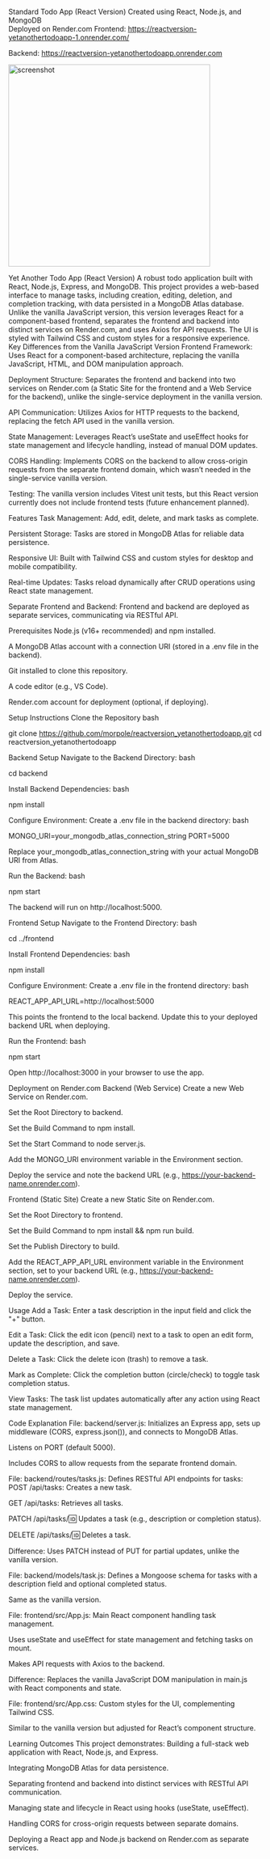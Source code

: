 Standard Todo App (React Version)
Created using React, Node.js, and MongoDB  
Deployed on Render.com
Frontend: https://reactversion-yetanothertodoapp-1.onrender.com/ 

Backend: https://reactversion-yetanothertodoapp.onrender.com 

<img src="./public/images/screenshot.jpeg" alt="screenshot" style="height:400px;">

Yet Another Todo App (React Version)
A robust todo application built with React, Node.js, Express, and MongoDB. This project provides a web-based interface to manage tasks, including creation, editing, deletion, and completion tracking, with data persisted in a MongoDB Atlas database. Unlike the vanilla JavaScript version, this version leverages React for a component-based frontend, separates the frontend and backend into distinct services on Render.com, and uses Axios for API requests. The UI is styled with Tailwind CSS and custom styles for a responsive experience.
Key Differences from the Vanilla JavaScript Version
Frontend Framework: Uses React for a component-based architecture, replacing the vanilla JavaScript, HTML, and DOM manipulation approach.

Deployment Structure: Separates the frontend and backend into two services on Render.com (a Static Site for the frontend and a Web Service for the backend), unlike the single-service deployment in the vanilla version.

API Communication: Utilizes Axios for HTTP requests to the backend, replacing the fetch API used in the vanilla version.

State Management: Leverages React’s useState and useEffect hooks for state management and lifecycle handling, instead of manual DOM updates.

CORS Handling: Implements CORS on the backend to allow cross-origin requests from the separate frontend domain, which wasn’t needed in the single-service vanilla version.

Testing: The vanilla version includes Vitest unit tests, but this React version currently does not include frontend tests (future enhancement planned).

Features
Task Management: Add, edit, delete, and mark tasks as complete.

Persistent Storage: Tasks are stored in MongoDB Atlas for reliable data persistence.

Responsive UI: Built with Tailwind CSS and custom styles for desktop and mobile compatibility.

Real-time Updates: Tasks reload dynamically after CRUD operations using React state management.

Separate Frontend and Backend: Frontend and backend are deployed as separate services, communicating via RESTful API.

Prerequisites
Node.js (v16+ recommended) and npm installed.

A MongoDB Atlas account with a connection URI (stored in a .env file in the backend).

Git installed to clone this repository.

A code editor (e.g., VS Code).

Render.com account for deployment (optional, if deploying).

Setup Instructions
Clone the Repository
bash

git clone https://github.com/morpole/reactversion_yetanothertodoapp.git
cd reactversion_yetanothertodoapp

Backend Setup
Navigate to the Backend Directory:
bash

cd backend

Install Backend Dependencies:
bash

npm install

Configure Environment:
Create a .env file in the backend directory:
bash

MONGO_URI=your_mongodb_atlas_connection_string
PORT=5000

Replace your_mongodb_atlas_connection_string with your actual MongoDB URI from Atlas.

Run the Backend:
bash

npm start

The backend will run on http://localhost:5000.

Frontend Setup
Navigate to the Frontend Directory:
bash

cd ../frontend

Install Frontend Dependencies:
bash

npm install

Configure Environment:
Create a .env file in the frontend directory:
bash

REACT_APP_API_URL=http://localhost:5000

This points the frontend to the local backend. Update this to your deployed backend URL when deploying.

Run the Frontend:
bash

npm start

Open http://localhost:3000 in your browser to use the app.

Deployment on Render.com
Backend (Web Service)
Create a new Web Service on Render.com.

Set the Root Directory to backend.

Set the Build Command to npm install.

Set the Start Command to node server.js.

Add the MONGO_URI environment variable in the Environment section.

Deploy the service and note the backend URL (e.g., https://your-backend-name.onrender.com).

Frontend (Static Site)
Create a new Static Site on Render.com.

Set the Root Directory to frontend.

Set the Build Command to npm install && npm run build.

Set the Publish Directory to build.

Add the REACT_APP_API_URL environment variable in the Environment section, set to your backend URL (e.g., https://your-backend-name.onrender.com).

Deploy the service.

Usage
Add a Task:
Enter a task description in the input field and click the "+" button.

Edit a Task:
Click the edit icon (pencil) next to a task to open an edit form, update the description, and save.

Delete a Task:
Click the delete icon (trash) to remove a task.

Mark as Complete:
Click the completion button (circle/check) to toggle task completion status.

View Tasks:
The task list updates automatically after any action using React state management.

Code Explanation
File: backend/server.js:
Initializes an Express app, sets up middleware (CORS, express.json()), and connects to MongoDB Atlas.

Listens on PORT (default 5000).

Includes CORS to allow requests from the separate frontend domain.

File: backend/routes/tasks.js:
Defines RESTful API endpoints for tasks:
POST /api/tasks: Creates a new task.

GET /api/tasks: Retrieves all tasks.

PATCH /api/tasks/:id: Updates a task (e.g., description or completion status).

DELETE /api/tasks/:id: Deletes a task.

Difference: Uses PATCH instead of PUT for partial updates, unlike the vanilla version.

File: backend/models/task.js:
Defines a Mongoose schema for tasks with a description field and optional completed status.

Same as the vanilla version.

File: frontend/src/App.js:
Main React component handling task management.

Uses useState and useEffect for state management and fetching tasks on mount.

Makes API requests with Axios to the backend.

Difference: Replaces the vanilla JavaScript DOM manipulation in main.js with React components and state.

File: frontend/src/App.css:
Custom styles for the UI, complementing Tailwind CSS.

Similar to the vanilla version but adjusted for React’s component structure.

Learning Outcomes
This project demonstrates:
Building a full-stack web application with React, Node.js, and Express.

Integrating MongoDB Atlas for data persistence.

Separating frontend and backend into distinct services with RESTful API communication.

Managing state and lifecycle in React using hooks (useState, useEffect).

Handling CORS for cross-origin requests between separate domains.

Deploying a React app and Node.js backend on Render.com as separate services.

